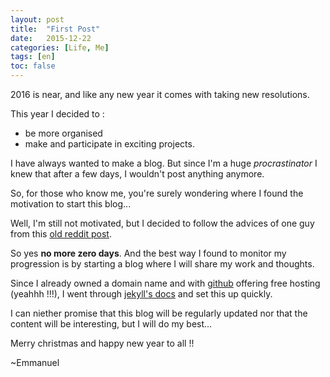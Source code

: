 ```yaml
---
layout: post
title:  "First Post"
date:   2015-12-22
categories: [Life, Me]
tags: [en]
toc: false
---
```


2016 is near, and like any new year it comes with taking new resolutions. 

This year I decided to :

* be more organised
* make and participate in exciting projects.

I have always wanted to make a blog. But since I'm a huge *procrastinator* I knew that after a few days, I wouldn't post anything anymore. 

So, for those who know me, you're surely wondering where I found the motivation to start this blog... 

Well, I'm still not motivated, but I decided to follow the advices of one guy from this [old reddit post](https://www.reddit.com/r/getdisciplined/comments/1q96b5/i_just_dont_care_about_myself/cdah4af).

So yes **no more zero days**. And the best way I found to monitor my progression is by starting a blog where I will share my work and thoughts.

Since I already owned a domain name and with [github](https://pages.github.com/) offering free hosting (yeahhh !!!), I went through [jekyll's docs](http://jekyllrb.com/docs/home/) and set this up quickly.

I can niether promise that this blog will be regularly updated nor that the content will be interesting, but I will do my best...

Merry christmas and happy new year to all !!

<span class="More"> ~Emmanuel</span>